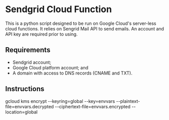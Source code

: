# Sendgrid Cloud Function

This is a python script designed to be run on Google Cloud's server-less cloud functions. It relies on Sengrid Mail API to send emails. An account and API key are required prior to using.

## Requirements
-   Sendgrid account;
-   Google Cloud platform account; and
-   A domain with access to DNS records (CNAME and TXT).

## Instructions
gcloud kms encrypt --keyring=global --key=envvars --plaintext-file=envvars.decrypted --ciphertext-file=envvars.encrypted --location=global
